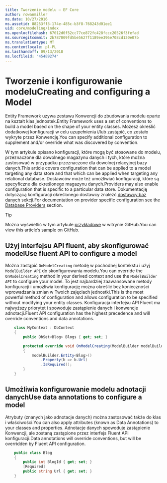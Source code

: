 ```yaml
---
title: Tworzenie modelu — EF Core
author: rowanmiller
ms.date: 10/27/2016
ms.assetid: 88253ff3-174e-485c-b3f8-768243d01ee1
uid: core/modeling/index
ms.openlocfilehash: 67012d0f52cc77ce872fc428fccc20526f3fefad
ms.sourcegitcommit: 2b787009fd5be5627f1189ee396e708cd130e07b
ms.translationtype: MT
ms.contentlocale: pl-PL
ms.lasthandoff: 09/13/2018
ms.locfileid: "45489274"
---
```

# <a name="creating-and-configuring-a-model"></a><span data-ttu-id="2ff63-102">Tworzenie i konfigurowanie modelu</span><span class="sxs-lookup"><span data-stu-id="2ff63-102">Creating and configuring a Model</span></span>

<span data-ttu-id="2ff63-103">Entity Framework używa zestawu Konwencji do zbudowania modelu oparte na kształt klas jednostek.</span><span class="sxs-lookup"><span data-stu-id="2ff63-103">Entity Framework uses a set of conventions to build a model based on the shape of your entity classes.</span></span> <span data-ttu-id="2ff63-104">Możesz określić dodatkowej konfiguracji w celu uzupełnienia i/lub zastąpić, co zostało wykryte przez Konwencję.</span><span class="sxs-lookup"><span data-stu-id="2ff63-104">You can specify additional configuration to supplement and/or override what was discovered by convention.</span></span>

<span data-ttu-id="2ff63-105">W tym artykule opisano konfiguracji, które mogą być stosowane do modelu, przeznaczone dla dowolnego magazynu danych i tych, które można zastosować w przypadku przeznaczone dla dowolnej relacyjnej bazy danych.</span><span class="sxs-lookup"><span data-stu-id="2ff63-105">This article covers configuration that can be applied to a model targeting any data store and that which can be applied when targeting any relational database.</span></span> <span data-ttu-id="2ff63-106">Dostawców może też umożliwiać konfiguracji, które są specyficzne dla określonego magazynu danych.</span><span class="sxs-lookup"><span data-stu-id="2ff63-106">Providers may also enable configuration that is specific to a particular data store.</span></span> <span data-ttu-id="2ff63-107">Dokumentację dotyczącą konfiguracji określonego dostawcy znaleźć [dostawcy baz danych](../providers/index.md) sekcji.</span><span class="sxs-lookup"><span data-stu-id="2ff63-107">For documentation on provider specific configuration see the [Database Providers](../providers/index.md) section.</span></span>

> [!TIP]  
> <span data-ttu-id="2ff63-108">Można wyświetlić w tym artykule [przykładowe](https://github.com/aspnet/EntityFramework.Docs/tree/master/samples) w witrynie GitHub.</span><span class="sxs-lookup"><span data-stu-id="2ff63-108">You can view this article’s [sample](https://github.com/aspnet/EntityFramework.Docs/tree/master/samples) on GitHub.</span></span>

## <a name="use-fluent-api-to-configure-a-model"></a><span data-ttu-id="2ff63-109">Użyj interfejsu API fluent, aby skonfigurować model</span><span class="sxs-lookup"><span data-stu-id="2ff63-109">Use fluent API to configure a model</span></span>

<span data-ttu-id="2ff63-110">Można zastąpić `OnModelCreating` metodę w pochodnej kontekstu i użyj `ModelBuilder API` do skonfigurowania modelu.</span><span class="sxs-lookup"><span data-stu-id="2ff63-110">You can override the `OnModelCreating` method in your derived context and use the `ModelBuilder API` to configure your model.</span></span> <span data-ttu-id="2ff63-111">To jest najbardziej zaawansowane metody konfiguracji i umożliwia konfigurację można określić bez konieczności wprowadzania zmian w Twoich zajęciach jednostki.</span><span class="sxs-lookup"><span data-stu-id="2ff63-111">This is the most powerful method of configuration and allows configuration to be specified without modifying your entity classes.</span></span> <span data-ttu-id="2ff63-112">Konfiguracja interfejsu API Fluent ma najwyższy priorytet i spowoduje zastąpienie danych i konwencje adnotacji.</span><span class="sxs-lookup"><span data-stu-id="2ff63-112">Fluent API configuration has the highest precedence and will override conventions and data annotations.</span></span>

<!-- [!code-csharp[Main](samples/core/Modeling/FluentAPI/Samples/Required.cs?range=5-15&highlight=5-10)] -->

``` csharp
    class MyContext : DbContext
    {
        public DbSet<Blog> Blogs { get; set; }

        protected override void OnModelCreating(ModelBuilder modelBuilder)
        {
            modelBuilder.Entity<Blog>()
                .Property(b => b.Url)
                .IsRequired();
        }
    }
```

## <a name="use-data-annotations-to-configure-a-model"></a><span data-ttu-id="2ff63-113">Umożliwia konfigurowanie modelu adnotacji danych</span><span class="sxs-lookup"><span data-stu-id="2ff63-113">Use data annotations to configure a model</span></span>

<span data-ttu-id="2ff63-114">Atrybuty (znanych jako adnotacje danych) można zastosować także do klas i właściwości.</span><span class="sxs-lookup"><span data-stu-id="2ff63-114">You can also apply attributes (known as Data Annotations) to your classes and properties.</span></span> <span data-ttu-id="2ff63-115">Adnotacje danych spowoduje zastąpienie Konwencji, ale zostaną zastąpione przez interfejs Fluent API konfiguracji.</span><span class="sxs-lookup"><span data-stu-id="2ff63-115">Data annotations will override conventions, but will be overridden by Fluent API configuration.</span></span>

<!-- [!code-csharp[Main](samples/core/Modeling/DataAnnotations/Samples/Required.cs?range=11-16&highlight=4)] -->
``` csharp
    public class Blog
    {
        public int BlogId { get; set; }
        [Required]
        public string Url { get; set; }
    }
```
